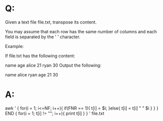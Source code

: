# Q:
Given a text file file.txt, transpose its content.

You may assume that each row has the same number of columns and each field is separated by the ' ' character.

Example:

If file.txt has the following content:

name age
alice 21
ryan 30
Output the following:

name alice ryan
age 21 30

# A:
awk '
{
    for(i = 1; i<=NF; i++){
        if(FNR == 1){
            t[i] = $i;
        }else{
            t[i] = t[i] " " $i
        }
    }
}
END {
    for(i = 1; t[i] != ""; i++){
        print t[i]
    }
}
' file.txt
